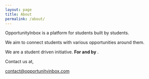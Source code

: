```yaml
---
layout: page
title: About
permalink: /about/
---
```


OpportunityInbox is a platform for students built by students.

We aim to connect students with various opportunities around them.


We are a student driven initiative. __For and by__ .

 
Contact us at,

contact@opportunityinbox.com
